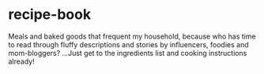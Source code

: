 # recipe-book
Meals and baked goods that frequent my household, because who has time to read through fluffy descriptions and stories by influencers, foodies and mom-bloggers? ...Just get to the ingredients list and cooking instructions already!
